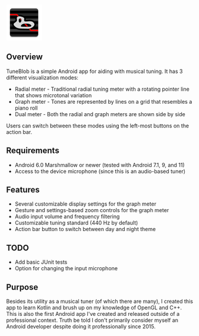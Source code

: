 ![TuneBlob](app/src/main/res/mipmap-xhdpi/ic_launcher.png)

## Overview
TuneBlob is a simple Android app for aiding with musical tuning. It has 3 different visualization modes:
- Radial meter - Traditional radial tuning meter with a rotating pointer line that shows microtonal variation
- Graph meter - Tones are represented by lines on a grid that resembles a piano roll
- Dual meter - Both the radial and graph meters are shown side by side

Users can switch between these modes using the left-most buttons on the action bar.

## Requirements
- Android 6.0 Marshmallow or newer (tested with Android 7.1, 9, and 11)
- Access to the device microphone (since this is an audio-based tuner)

## Features
- Several customizable display settings for the graph meter
- Gesture and settings-based zoom controls for the graph meter
- Audio input volume and frequency filtering
- Customizable tuning standard (440 Hz by default)
- Action bar button to switch between day and night theme

## TODO
- Add basic JUnit tests
- Option for changing the input microphone

## Purpose
Besides its utility as a musical tuner (of which there are many), I created this app to learn Kotlin and brush up on my knowledge of OpenGL and C++.
This is also the first Android app I've created and released outside of a professional context. Truth be told I don't primarily consider myself an Android developer despite doing it professionally since 2015.
